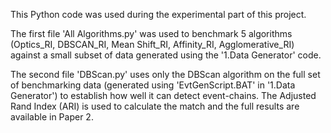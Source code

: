 This Python code was used during the experimental part of this project. 

The first file 'All Algorithms.py' was used to benchmark 5 algorithms (Optics_RI, DBSCAN_RI, Mean Shift_RI, Affinity_RI, Agglomerative_RI) against a small subset of data generated using the '1.Data Generator' code.

The second file 'DBScan.py' uses only the DBScan algorithm on the full set of benchmarking data (generated using 'EvtGenScript.BAT' in '1.Data Generator') to establish how well it can detect event-chains. The Adjusted Rand Index (ARI) is used to calculate the match and the full results are available in Paper 2.
